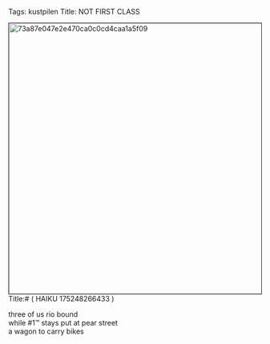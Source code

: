 Tags: kustpilen
Title: NOT FIRST CLASS
  
<p><img src="https://objects.hbvu.su/blotpix/2013/01/06.jpeg" width=540 height=540 alt="73a87e047e2e470ca0c0cd4caa1a5f09" border=1>
Title:# ( HAIKU 175248266433 )  
  
three of us rio bound  
while #1™ stays put at pear street  
a wagon to carry bikes  
